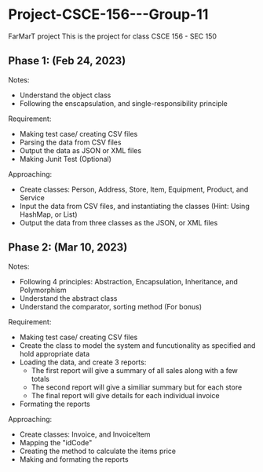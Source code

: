 # Project-CSCE-156---Group-11

FarMarT project
This is the project for class CSCE 156 - SEC 150

## Phase 1: (Feb 24, 2023)
Notes:
 - Understand the object class
 - Following the enscapsulation, and single-responsibility principle

Requirement:
 - Making test case/ creating CSV files
 - Parsing the data from CSV files
 - Output the data as JSON or XML files
 - Making Junit Test (Optional)

Approaching:
 - Create classes: Person, Address, Store, Item, Equipment, Product, and Service 
 - Input the data from CSV files, and instantiating the classes (Hint: Using HashMap, or List)
 - Output the data from three classes as the JSON, or XML files

## Phase 2: (Mar 10, 2023)
Notes:
 - Following 4 principles: Abstraction, Encapsulation, Inheritance, and Polymorphism
 - Understand the abstract class
 - Understand the comparator, sorting method (For bonus)
  
Requirement:
 - Making test case/ creating CSV files
 - Create the class to model the system and funcutionality as specified and hold appropriate data
 - Loading the data, and create 3 reports:
   + The first report will give a summary of all sales along with a few totals
   + The second report will give a similiar summary but for each store
   + The final report will give details for each individual invoice  
 - Formating the reports

Approaching:
 - Create classes: Invoice, and InvoiceItem
 - Mapping the "idCode"
 - Creating the method to calculate the items price
 - Making and formating the reports

